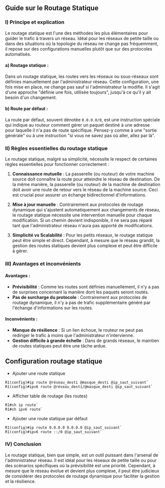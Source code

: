 ## Guide sur le Routage Statique

### I) Principe et explication

Le routage statique est l'une des méthodes les plus élémentaires pour guider le trafic à travers un réseau. Idéal pour les réseaux de petite taille ou dans des situations où la topologie du réseau ne change pas fréquemment, il repose sur des configurations manuelles plutôt que sur des protocoles automatisés.

#### a) Routage statique :

Dans un routage statique, les routes vers les réseaux ou sous-réseaux sont définies manuellement par l'administrateur réseau. Cette configuration, une fois mise en place, ne change pas sauf si l'administrateur la modifie. Il s'agit d'une approche "définie une fois, utilisée toujours", jusqu'à ce qu'il y ait besoin d'un changement.

#### b) Route par défaut :

La route par défaut, souvent dénotée `0.0.0.0/0`, est une instruction spéciale qui indique au routeur comment gérer un paquet destiné à une adresse pour laquelle il n'a pas de route spécifique. Pensez-y comme à une "sortie générale" ou à une instruction "si vous ne savez pas où aller, allez par là".

### II) Règles essentielles du routage statique

Le routage statique, malgré sa simplicité, nécessite le respect de certaines règles essentielles pour fonctionner correctement :

1. **Connaissance mutuelle** : La passerelle (ou routeur) de votre machine source doit connaître la route pour atteindre le réseau de destination. De la même manière, la passerelle (ou routeur) de la machine de destination doit avoir une route de retour vers le réseau de la machine source. Ceci est crucial pour assurer un échange bidirectionnel d'informations.
    
2. **Mise à jour manuelle** : Contrairement aux protocoles de routage dynamique qui s'ajustent automatiquement aux changements de réseau, le routage statique nécessite une intervention manuelle pour chaque modification. Si un chemin devient indisponible, il ne sera pas réparé tant que l'administrateur réseau n'aura pas apporté de modifications.
    
3. **Simplicité vs Scalabilité** : Pour les petits réseaux, le routage statique peut être simple et direct. Cependant, à mesure que le réseau grandit, la gestion des routes statiques devient plus complexe et peut être difficile à gérer.
    

### III) Avantages et inconvénients

#### Avantages :

- **Prévisibilité** : Comme les routes sont définies manuellement, il n'y a pas de surprises concernant la manière dont les paquets seront routés.
- **Pas de surcharge du protocole** : Contrairement aux protocoles de routage dynamique, il n'y a pas de trafic supplémentaire généré par l'échange d'informations sur les routes.

#### Inconvénients :

- **Manque de résilience** : Si un lien échoue, le routeur ne peut pas rediriger le trafic à moins que l'administrateur n'intervienne.
- **Gestion difficile à grande échelle** : Dans de grands réseaux, le maintien de routes statiques peut être une tâche ardue.

## Configuration routage statique

- Ajouter une route statique

```shell
R1(config)#ip route @réseau_desti @masque_desti @ip_saut_suivant`
R1(config)#ipv6 route @réseau_desti/@masque_desti @ip_saut_suivant`
```

- Afficher table de routage (les routes)

```shell
R1#sh ip route`
R1#sh ipv6 route`
```

- Ajouter une route statique par défaut

```shell
R1(config)#ip route 0.0.0.0 0.0.0.0 @ip_saut_suivant`
R1(config)#ipv6 route ::/0 @ip_saut_suivant`
```
### IV) Conclusion

Le routage statique, bien que simple, est un outil puissant dans l'arsenal de l'administrateur réseau. Il est idéal pour les réseaux de petite taille ou pour des scénarios spécifiques où la prévisibilité est une priorité. Cependant, à mesure que le réseau évolue et devient plus complexe, il peut être judicieux de considérer des protocoles de routage dynamique pour faciliter la gestion et la résilience.
